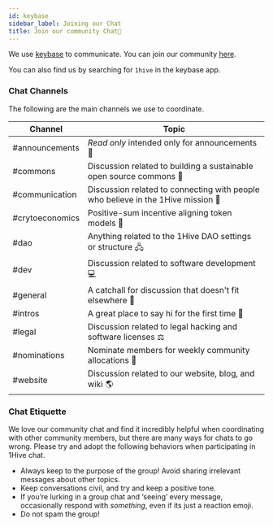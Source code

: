 ```yaml
---
id: keybase
sidebar_label: Joining our Chat
title: Join our community Chat💬
---
```


We use [keybase](https://keybase.io) to communicate. You can join our community [here](https://keybase.io/team/1hive/).

You can also find us by searching for `1hive` in the keybase app.  

### Chat Channels

The following are the main channels we use to coordinate.

| Channel   |     Topic      |
|----------|-------------|
| #announcements |  *Read only* intended only for announcements 📣 |
| #commons | Discussion related to building a sustainable open source commons 🌼 |
| #communication | Discussion related to connecting with people who believe in the 1Hive mission 🚀 |
| #crytoeconomics | Positive-sum incentive aligning token models 🍯 |
| #dao | Anything related to the 1Hive DAO settings or structure 🖧 |
| #dev | Discussion related to software development 💻 |
| #general | A catchall for discussion that doesn't fit elsewhere 🤙 |
| #intros | A great place to say hi for the first time 👋  |
| #legal | Discussion related to legal hacking and software licenses ⚖|
| #nominations| Nominate members for weekly community allocations 🙏 |
| #website| Discussion related to our website, blog, and wiki 🌎 |

### Chat Etiquette

We love our community chat and find it incredibly helpful when coordinating with other community members, but there are many ways for chats to go wrong. Please try and adopt the following behaviors when participating in 1Hive chat.

- Always keep to the purpose of the group! Avoid sharing irrelevant messages about other topics.
- Keep conversations civil, and try and keep a positive tone.
- If you’re lurking in a group chat and ‘seeing’ every message, occasionally respond with *something*, even if its just a reaction emoji.
- Do not spam the group!
